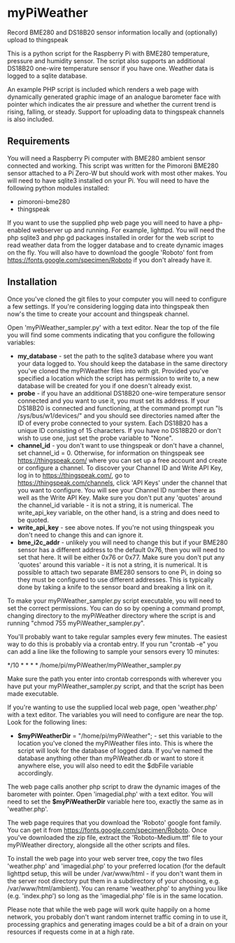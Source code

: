 # myPiWeather
Record BME280 and DS18B20 sensor information locally and (optionally) upload to thingspeak

This is a python script for the Raspberry Pi with BME280 temperature, pressure and humidity sensor. The script also supports an additional DS18B20 one-wire temperature sensor if you have one. Weather data is logged to a sqlite database.

An example PHP script is included which renders a web page with dynamically generated graphic image of an analogue barometer face with pointer which indicates the air pressure and whether the current trend is rising, falling, or steady. Support for uploading data to thingspeak channels is also included.

Requirements
------------

You will need a Raspberry Pi computer with BME280 ambient sensor connected and working. This script was written for the Pimoroni BME280 sensor attached to a Pi Zero-W but should work with most other makes. You will need to have sqlite3 installed on your Pi.
You will need to have the following python modules installed:
* pimoroni-bme280
* thingspeak

If you want to use the supplied php web page you will need to have a php-enabled webserver up and running. For example, lighttpd. You will need the php sqlite3 and php gd packages installed in order for the web script to read weather data from the logger database and to create dynamic images on the fly. You will also have to download the google 'Roboto' font from https://fonts.google.com/specimen/Roboto if you don't already have it.

Installation
------------

Once you've cloned the git files to your computer you will need to configure a few settings. 
If you're considering logging data into thingspeak then now's the time to create your account and thingspeak channel.

Open 'myPiWeather_sampler.py' with a text editor. Near the top of the file you will find some comments indicating that you configure the following variables:
* **my_database** - set the path to the sqlite3 database where you want your data logged to. You should keep the database in the same directory you've cloned the myPiWeather files into with git. Provided you've specified a location which the script has permission to write to, a new database will be created for you if one doesn't already exist.
* **probe** - if you have an additional DS18B20 one-wire temperature sensor connected and you want to use it, you must set its address. If your DS18B20 is connected and functioning, at the command prompt run "ls /sys/bus/w1/devices/" and you should see directories named after the ID of every probe connected to your system. Each DS18B20 has a unique ID consisting of 15 characters. If you have no DS18B20 or don't wish to use one, just set the probe variable to "None".
* **channel_id** - you don't want to use thingspeak or don't have a channel, set channel_id = 0. Otherwise, for information on thingspeak see https://thingspeak.com/ where you can set up a free account and create or configure a channel. To discover your Channel ID and Write API Key, log in to https://thingspeak.com/, go to https://thingspeak.com/channels, click 'API Keys' under the channel that you want to configure. You will see your Channel ID number there as well as the Write API Key. Make sure you don't put any 'quotes' around the channel_id variable - it is not a string, it is numerical. The write_api_key variable, on the other hand, is a string and does need to be quoted. 
* **write_api_key** - see above notes. If you're not using thingspeak you don't need to change this and can ignore it.
* **bme_i2c_addr** - unlikely you will need to change this but if your BME280 sensor has a different address to the default 0x76, then you will need to set that here. It will be either 0x76 or 0x77. Make sure you don't put any 'quotes' around this variable - it is not a string, it is numerical. It is possible to attach two separate BME280 sensors to one Pi, in doing so they must be configured to use different addresses. This is typically done by taking a knife to the sensor board and breaking a link on it.

To make your myPiWeather_sampler.py script executable, you will need to set the correct permissions. You can do so by opening a command prompt, changing directory to the myPiWeather directory where the script is and running "chmod 755 myPiWeather_sampler.py".

You'll probably want to take regular samples every few minutes. The easiest way to do this is probably via a crontab entry. If you run "crontab -e" you can add a line like the following to sample your sensors every 10 minutes:

*/10 * * * * /home/pi/myPiWeather/myPiWeather_sampler.py

Make sure the path you enter into crontab corresponds with wherever you have put your myPiWeather_sampler.py script, and that the script has been made executable. 

If you're wanting to use the supplied local web page, open 'weather.php' with a text editor. The variables you will need to configure are near the top. Look for the following lines:
* **$myPiWeatherDir** = "/home/pi/myPiWeather"; - set this variable to the location you've cloned the myPiWeather files into. This is where the script will look for the database of logged data. If you've named the database anything other than myPiWeather.db or want to store it anywhere else, you will also need to edit the $dbFile variable accordingly.

The web page calls another php script to draw the dynamic images of the barometer with pointer. Open 'imagedial.php' with a text editor. You will need to set the **$myPiWeatherDir** variable here too, exactly the same as in 'weather.php'.

The web page requires that you download the 'Roboto' google font family. You can get it from https://fonts.google.com/specimen/Roboto. Once you've downloaded the zip file, extract the 'Roboto-Medium.ttf' file to your myPiWeather directory, alongside all the other scripts and files.

To install the web page into your web server tree, copy the two files 'weather.php' and 'imagedial.php' to your preferred location (for the default lighttpd setup, this will be under /var/www/html - if you don't want them in the server root directory put them in a subdirectory of your choosing, e.g. /var/www/html/ambient). You can rename 'weather.php' to anything you like (e.g. 'index.php') so long as the 'imagedial.php' file is in the same location.

Please note that while the web page will work quite happily on a home network, you probably don't want random internet traffic coming in to use it, processing graphics and generating images could be a bit of a drain on your resources if requests come in at a high rate.

